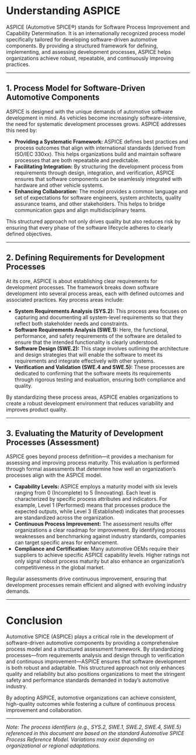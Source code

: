 # Understanding ASPICE

ASPICE (Automotive SPICE®) stands for Software Process Improvement and Capability Determination. It is an internationally recognized process model specifically tailored for developing software-driven automotive components. By providing a structured framework for defining, implementing, and assessing development processes, ASPICE helps organizations achieve robust, repeatable, and continuously improving practices.

---

## 1. Process Model for Software-Driven Automotive Components

ASPICE is designed with the unique demands of automotive software development in mind. As vehicles become increasingly software-intensive, the need for systematic development processes grows. ASPICE addresses this need by:

- **Providing a Systematic Framework:** ASPICE defines best practices and process outcomes that align with international standards (derived from ISO/IEC 330xx). This helps organizations build and maintain software processes that are both repeatable and predictable.
- **Facilitating Integration:** By structuring the development process from requirements through design, integration, and verification, ASPICE ensures that software components can be seamlessly integrated with hardware and other vehicle systems.
- **Enhancing Collaboration:** The model provides a common language and set of expectations for software engineers, system architects, quality assurance teams, and other stakeholders. This helps to bridge communication gaps and align multidisciplinary teams.

This structured approach not only drives quality but also reduces risk by ensuring that every phase of the software lifecycle adheres to clearly defined objectives.

---

## 2. Defining Requirements for Development Processes

At its core, ASPICE is about establishing clear requirements for development processes. The framework breaks down software development into several process areas, each with defined outcomes and associated practices. Key process areas include:

- **System Requirements Analysis (SYS.2):** This process area focuses on capturing and documenting all system-level requirements so that they reflect both stakeholder needs and constraints.
- **Software Requirements Analysis (SWE.1):** Here, the functional, performance, and safety requirements of the software are detailed to ensure that the intended functionality is clearly understood.
- **Software Design (SWE.2):** This stage involves outlining the architecture and design strategies that will enable the software to meet its requirements and integrate effectively with other systems.
- **Verification and Validation (SWE.4 and SWE.5):** These processes are dedicated to confirming that the software meets its requirements through rigorous testing and evaluation, ensuring both compliance and quality.

By standardizing these process areas, ASPICE enables organizations to create a robust development environment that reduces variability and improves product quality.

---

## 3. Evaluating the Maturity of Development Processes (Assessment)

ASPICE goes beyond process definition—it provides a mechanism for assessing and improving process maturity. This evaluation is performed through formal assessments that determine how well an organization’s processes align with the ASPICE model.

- **Capability Levels:** ASPICE employs a maturity model with six levels ranging from 0 (Incomplete) to 5 (Innovating). Each level is characterized by specific process attributes and indicators. For example, Level 1 (Performed) means that processes produce the expected outputs, while Level 3 (Established) indicates that processes are standardized across the organization.
- **Continuous Process Improvement:** The assessment results offer organizations a clear roadmap for improvement. By identifying process weaknesses and benchmarking against industry standards, companies can target specific areas for enhancement.
- **Compliance and Certification:** Many automotive OEMs require their suppliers to achieve specific ASPICE capability levels. Higher ratings not only signal robust process maturity but also enhance an organization’s competitiveness in the global market.

Regular assessments drive continuous improvement, ensuring that development processes remain efficient and aligned with evolving industry demands.

---

# Conclusion

Automotive SPICE (ASPICE) plays a critical role in the development of software-driven automotive components by providing a comprehensive process model and a structured assessment framework. By standardizing processes—from requirements analysis and design through to verification and continuous improvement—ASPICE ensures that software development is both robust and adaptable. This structured approach not only enhances quality and reliability but also positions organizations to meet the stringent safety and performance standards demanded in today’s automotive industry.

By adopting ASPICE, automotive organizations can achieve consistent, high-quality outcomes while fostering a culture of continuous process improvement and collaboration.

---

*Note: The process identifiers (e.g., SYS.2, SWE.1, SWE.2, SWE.4, SWE.5) referenced in this document are based on the standard Automotive SPICE Process Reference Model. Variations may exist depending on organizational or regional adaptations.*